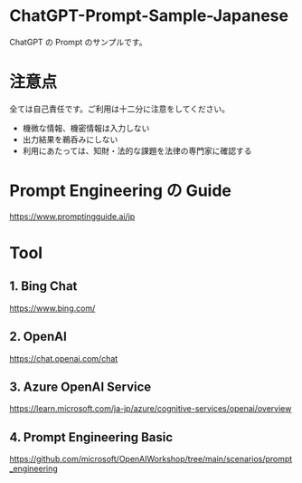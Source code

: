 # ChatGPT-Prompt-Sample-Japanese
ChatGPT の Prompt のサンプルです。

# 注意点
全ては自己責任です。ご利用は十二分に注意をしてください。

- 機微な情報、機密情報は入力しない
- 出力結果を鵜呑みにしない
- 利用にあたっては、知財・法的な課題を法律の専門家に確認する

# Prompt Engineering の Guide
https://www.promptingguide.ai/jp

# Tool

## 1. Bing Chat
https://www.bing.com/

## 2. OpenAI
https://chat.openai.com/chat

## 3. Azure OpenAI Service
https://learn.microsoft.com/ja-jp/azure/cognitive-services/openai/overview

## 4. Prompt Engineering Basic
https://github.com/microsoft/OpenAIWorkshop/tree/main/scenarios/prompt_engineering
